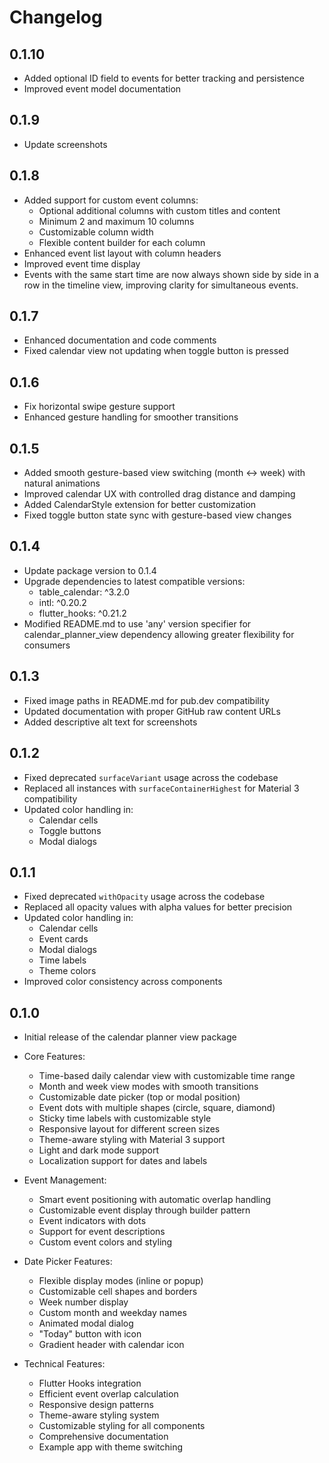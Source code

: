 # Changelog

## 0.1.10

* Added optional ID field to events for better tracking and persistence
* Improved event model documentation

## 0.1.9

* Update screenshots

## 0.1.8

* Added support for custom event columns:
  * Optional additional columns with custom titles and content
  * Minimum 2 and maximum 10 columns
  * Customizable column width
  * Flexible content builder for each column
* Enhanced event list layout with column headers
* Improved event time display
* Events with the same start time are now always shown side by side in a row in the timeline view, improving clarity for simultaneous events. 

## 0.1.7

* Enhanced documentation and code comments
* Fixed calendar view not updating when toggle button is pressed

## 0.1.6

* Fix horizontal swipe gesture support
* Enhanced gesture handling for smoother transitions

## 0.1.5

* Added smooth gesture-based view switching (month ↔ week) with natural animations
* Improved calendar UX with controlled drag distance and damping
* Added CalendarStyle extension for better customization
* Fixed toggle button state sync with gesture-based view changes

## 0.1.4

* Update package version to 0.1.4
* Upgrade dependencies to latest compatible versions:
  - table_calendar: ^3.2.0
  - intl: ^0.20.2
  - flutter_hooks: ^0.21.2
* Modified README.md to use 'any' version specifier for calendar_planner_view dependency
  allowing greater flexibility for consumers

## 0.1.3

* Fixed image paths in README.md for pub.dev compatibility
* Updated documentation with proper GitHub raw content URLs
* Added descriptive alt text for screenshots

## 0.1.2

* Fixed deprecated `surfaceVariant` usage across the codebase
* Replaced all instances with `surfaceContainerHighest` for Material 3 compatibility
* Updated color handling in:
  * Calendar cells
  * Toggle buttons
  * Modal dialogs

## 0.1.1

* Fixed deprecated `withOpacity` usage across the codebase
* Replaced all opacity values with alpha values for better precision
* Updated color handling in:
  * Calendar cells
  * Event cards
  * Modal dialogs
  * Time labels
  * Theme colors
* Improved color consistency across components

## 0.1.0

* Initial release of the calendar planner view package
* Core Features:
  * Time-based daily calendar view with customizable time range
  * Month and week view modes with smooth transitions
  * Customizable date picker (top or modal position)
  * Event dots with multiple shapes (circle, square, diamond)
  * Sticky time labels with customizable style
  * Responsive layout for different screen sizes
  * Theme-aware styling with Material 3 support
  * Light and dark mode support
  * Localization support for dates and labels

* Event Management:
  * Smart event positioning with automatic overlap handling
  * Customizable event display through builder pattern
  * Event indicators with dots
  * Support for event descriptions
  * Custom event colors and styling

* Date Picker Features:
  * Flexible display modes (inline or popup)
  * Customizable cell shapes and borders
  * Week number display
  * Custom month and weekday names
  * Animated modal dialog
  * "Today" button with icon
  * Gradient header with calendar icon

* Technical Features:
  * Flutter Hooks integration
  * Efficient event overlap calculation
  * Responsive design patterns
  * Theme-aware styling system
  * Customizable styling for all components
  * Comprehensive documentation
  * Example app with theme switching 